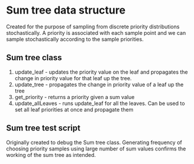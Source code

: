 # Sum tree data structure

Created for the purpose of sampling from discrete priority distributions stochastically. A priority is associated with each sample point and we can sample
stochastically according to the sample priorities.

## Sum tree class

1. update_leaf - updates the priority value on the leaf and propagates the change in priority value for that leaf up the tree.
2. update_tree - propagates the change in priority value of a leaf up the tree
3. get_priority - returns a priority given a sum value
4. update_allLeaves - runs update_leaf for all the leaves. Can be used to set all leaf priorities at once and propagate them 

## Sum tree test script

Originally created to debug the Sum tree class. Generating frequency of choosing priority samples using large number of sum values confirms the
working of the sum tree as intended.
